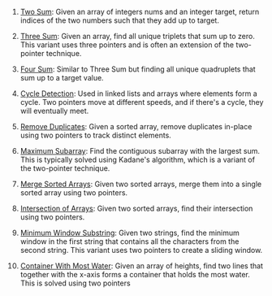 1. [Two Sum](https://leetcode.com/problems/two-sum/): Given an array of integers nums and an integer target, return indices of the two numbers such that they add up to target.

2. [Three Sum](https://leetcode.com/problems/3sum/): Given an array, find all unique triplets that sum up to zero. This variant uses three pointers and is often an extension of the two-pointer technique.

3. [Four Sum](https://leetcode.com/problems/4sum/): Similar to Three Sum but finding all unique quadruplets that sum up to a target value.

4. [Cycle Detection](https://leetcode.com/problems/linked-list-cycle/): Used in linked lists and arrays where elements form a cycle. Two pointers move at different speeds, and if there's a cycle, they will eventually meet.

5. [Remove Duplicates](https://leetcode.com/problems/remove-duplicates-from-sorted-array/): Given a sorted array, remove duplicates in-place using two pointers to track distinct elements.

6. [Maximum Subarray](https://leetcode.com/problems/maximum-subarray/): Find the contiguous subarray with the largest sum. This is typically solved using Kadane's algorithm, which is a variant of the two-pointer technique.

7. [Merge Sorted Arrays](https://leetcode.com/problems/merge-sorted-array/): Given two sorted arrays, merge them into a single sorted array using two pointers.

8. [Intersection of Arrays](https://leetcode.com/problems/intersection-of-two-arrays-ii/): Given two sorted arrays, find their intersection using two pointers.

9. [Minimum Window Substring](https://leetcode.com/problems/minimum-window-substring/): Given two strings, find the minimum window in the first string that contains all the characters from the second string. This variant uses two pointers to create a sliding window.

10. [Container With Most Water](https://leetcode.com/problems/container-with-most-water/): Given an array of heights, find two lines that together with the x-axis forms a container that holds the most water. This is solved using two pointers
